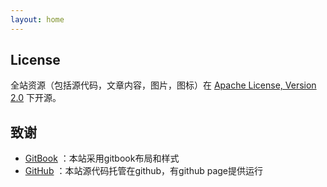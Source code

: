 ```yaml
---
layout: home
---
```


## License

全站资源（包括源代码，文章内容，图片，图标）在 [Apache License, Version 2.0](https://github.com/winkingzhang/winkingzhang.github.io/blob/main/LICENSE) 下开源。

## 致谢

- [GitBook](https://github.com/GitbookIO/gitbook) ：本站采用gitbook布局和样式
- [GitHub](https://github.com) ：本站源代码托管在github，有github page提供运行

